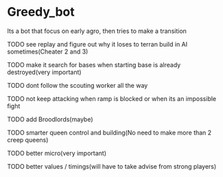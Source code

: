 # Greedy_bot

Its a bot that focus on early agro, then tries to make a transition

TODO see replay and figure out why it loses to terran build in AI sometimes(Cheater 2 and 3)

TODO make it search for bases when starting base is already destroyed(very important)

TODO dont follow the scouting worker all the way

TODO not keep attacking when ramp is blocked or when its an impossible fight

TODO add Broodlords(maybe)

TODO smarter queen control and building(No need to make more than 2 creep queens)

TODO better micro(very important)

TODO better values / timings(will have to take advise from strong players)

